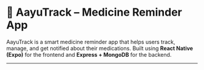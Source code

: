 # 📱 AayuTrack – Medicine Reminder App

AayuTrack is a smart medicine reminder app that helps users track, manage, and get notified about their medications. Built using **React Native (Expo)** for the frontend and **Express + MongoDB** for the backend.

---

<!-- ## 🗂️ Monorepo Structure -->
